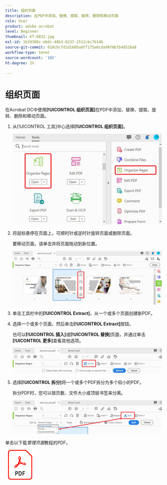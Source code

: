 ```yaml
---
title: 组织页面
description: 在PDF中添加、替换、提取、旋转、删除和移动页面
role: User
product: adobe acrobat
level: Beginner
thumbnail: KT-6832.jpg
exl-id: 1b39380c-ebdc-48b3-8237-1512cbc7b146
source-git-commit: 018cbcfd1d1605a8ff175a0cda98f0bfb4d528a8
workflow-type: tm+mt
source-wordcount: '165'
ht-degree: 2%

---
```


# 组织页面

在Acrobat DC中使用&#x200B;**[!UICONTROL 组织页面]**&#x200B;在PDF中添加、替换、提取、旋转、删除和移动页面。

1. 从[!UICONTROL 工具]中心选择&#x200B;**[!UICONTROL 组织页面]**。

   ![组织步骤1](../assets/Organize_1.png)

1. 将鼠标悬停在页面上，可顺时针或逆时针旋转页面或删除页面。

   要移动页面，请单击并将页面拖动到新位置。

   ![组织步骤2](../assets/Organize_2.png)

1. 单击工具栏中的&#x200B;**[!UICONTROL Extract]**，从一个或多个页面创建新PDF。

1. 选择一个或多个页面，然后单击&#x200B;**[!UICONTROL Extract]**&#x200B;按钮。

   也可以&#x200B;**[!UICONTROL 插入]**&#x200B;或&#x200B;**[!UICONTROL 替换]**&#x200B;页面，并通过单击&#x200B;**[!UICONTROL 更多]**&#x200B;查看其他选项。

   ![组织步骤4](../assets/Organize_3.png)

1. 选择&#x200B;**[!UICONTROL 拆分]**&#x200B;将一个或多个PDF拆分为多个较小的PDF。

   拆分PDF时，您可以按页数、文件大小或顶层书签来分离。

   ![扫描步骤5](../assets/Organize_4.png)

单击以下载&#x200B;*管理页面*&#x200B;教程的PDF。

[![下载组织页面教程](../assets/acrobat_PDF_96.png)](../assets/AcrobatDCOrganize.pdf)
